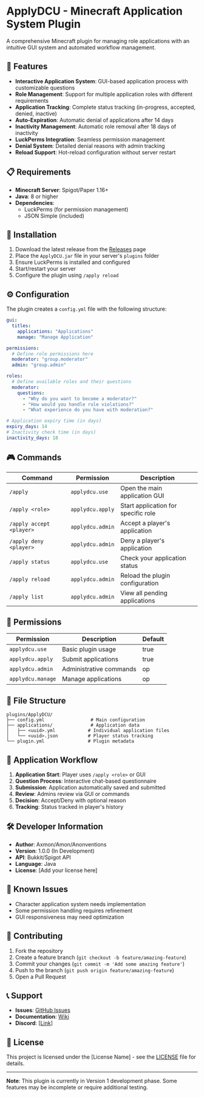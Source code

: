 # ApplyDCU - Minecraft Application System Plugin

A comprehensive Minecraft plugin for managing role applications with an intuitive GUI system and automated workflow management.

## 🌟 Features

- **Interactive Application System**: GUI-based application process with customizable questions
- **Role Management**: Support for multiple application roles with different requirements
- **Application Tracking**: Complete status tracking (in-progress, accepted, denied, inactive)
- **Auto-Expiration**: Automatic denial of applications after 14 days
- **Inactivity Management**: Automatic role removal after 18 days of inactivity
- **LuckPerms Integration**: Seamless permission management
- **Denial System**: Detailed denial reasons with admin tracking
- **Reload Support**: Hot-reload configuration without server restart

## 📋 Requirements

- **Minecraft Server**: Spigot/Paper 1.16+
- **Java**: 8 or higher
- **Dependencies**: 
  - LuckPerms (for permission management)
  - JSON Simple (included)

## 🚀 Installation

1. Download the latest release from the [Releases](../../releases) page
2. Place the `ApplyDCU.jar` file in your server's `plugins` folder
3. Ensure LuckPerms is installed and configured
4. Start/restart your server
5. Configure the plugin using `/apply reload`

## ⚙️ Configuration

The plugin creates a `config.yml` file with the following structure:

```yaml
gui:
  titles:
    applications: "Applications"
    manage: "Manage Application"

permissions:
  # Define role permissions here
  moderator: "group.moderator"
  admin: "group.admin"

roles:
  # Define available roles and their questions
  moderator:
    questions:
      - "Why do you want to become a moderator?"
      - "How would you handle rule violations?"
      - "What experience do you have with moderation?"

# Application expiry time (in days)
expiry_days: 14
# Inactivity check time (in days)  
inactivity_days: 18
```

## 🎮 Commands

| Command | Permission | Description |
|---------|------------|-------------|
| `/apply` | `applydcu.use` | Open the main application GUI |
| `/apply <role>` | `applydcu.apply` | Start application for specific role |
| `/apply accept <player>` | `applydcu.admin` | Accept a player's application |
| `/apply deny <player>` | `applydcu.admin` | Deny a player's application |
| `/apply status` | `applydcu.use` | Check your application status |
| `/apply reload` | `applydcu.admin` | Reload the plugin configuration |
| `/apply list` | `applydcu.admin` | View all pending applications |

## 🔧 Permissions

| Permission | Description | Default |
|------------|-------------|---------|
| `applydcu.use` | Basic plugin usage | true |
| `applydcu.apply` | Submit applications | true |
| `applydcu.admin` | Administrative commands | op |
| `applydcu.manage` | Manage applications | op |

## 📁 File Structure

```
plugins/ApplyDCU/
├── config.yml                 # Main configuration
├── applications/              # Application data
│   ├── <uuid>.yml            # Individual application files
│   └── <uuid>.json           # Player status tracking
└── plugin.yml                # Plugin metadata
```

## 🔄 Application Workflow

1. **Application Start**: Player uses `/apply <role>` or GUI
2. **Question Process**: Interactive chat-based questionnaire
3. **Submission**: Application automatically saved and submitted
4. **Review**: Admins review via GUI or commands
5. **Decision**: Accept/Deny with optional reason
6. **Tracking**: Status tracked in player's history

## 🛠️ Developer Information

- **Author**: Axmon/Amon/Anonventions
- **Version**: 1.0.0 (In Development)
- **API**: Bukkit/Spigot API
- **Language**: Java
- **License**: [Add your license here]

## 🐛 Known Issues

- Character application system needs implementation
- Some permission handling requires refinement
- GUI responsiveness may need optimization

## 🤝 Contributing

1. Fork the repository
2. Create a feature branch (`git checkout -b feature/amazing-feature`)
3. Commit your changes (`git commit -m 'Add some amazing feature'`)
4. Push to the branch (`git push origin feature/amazing-feature`)
5. Open a Pull Request

## 📞 Support

- **Issues**: [GitHub Issues](../../issues)
- **Documentation**: [Wiki](../../wiki)
- **Discord**: [[Link](https://discord.gg/SG8jvb9WU5)]

## 📜 License

This project is licensed under the [License Name] - see the [LICENSE](LICENSE) file for details.

---

**Note**: This plugin is currently in Version 1 development phase. Some features may be incomplete or require additional testing.
